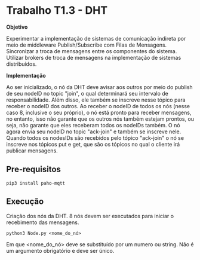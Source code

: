 # Trabalho T1.3 - DHT 

**Objetivo**

Experimentar a implementação de sistemas de comunicação indireta por meio de middleware Publish/Subscribe com Filas de Mensagens. Sincronizar a troca de mensagens entre os componentes do sistema. Utilizar brokers de troca de mensagens na implementação de sistemas distribuídos.

**Implementação**

Ao ser inicializado, o nó da DHT deve avisar aos outros por meio do publish de seu nodeID no topic "join", o qual determinará seu intervalo de responsabilidade. Além disso, ele também se inscreve nesse tópico para receber o nodeID dos outros. Ao receber o nodeID de todos os nós (nesse caso 8, inclusive o seu próprio), o nó está pronto para receber mensagens, no entanto, isso não garante que os outros nós também estejam prontos, ou seja, não garante que eles receberam todos os nodeIDs também. O nó agora envia seu nodeID no topic "ack-join" e também se inscreve nele. Quando todos os nodesIDs são recebidos pelo tópico "ack-join" o nó se inscreve nos tópicos put e get, que são os tópicos no qual o cliente irá publicar mensagens.

## Pre-requisitos
```
pip3 install paho-mqtt
```

## Execução
Criação dos nós da DHT. 8 nós devem ser executados para iniciar o recebimento das mensagens.
```
python3 Node.py <nome_do_nó>
```
Em que <nome_do_nó> deve se substituído por um numero ou string. Não é um argumento obrigatório e deve ser único.
